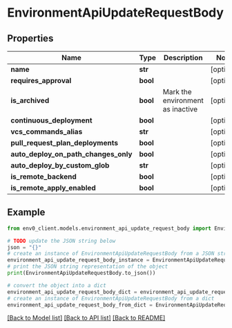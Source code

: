 # EnvironmentApiUpdateRequestBody


## Properties

Name | Type | Description | Notes
------------ | ------------- | ------------- | -------------
**name** | **str** |  | [optional] 
**requires_approval** | **bool** |  | [optional] 
**is_archived** | **bool** | Mark the environment as inactive | [optional] 
**continuous_deployment** | **bool** |  | [optional] 
**vcs_commands_alias** | **str** |  | [optional] 
**pull_request_plan_deployments** | **bool** |  | [optional] 
**auto_deploy_on_path_changes_only** | **bool** |  | [optional] 
**auto_deploy_by_custom_glob** | **str** |  | [optional] 
**is_remote_backend** | **bool** |  | [optional] 
**is_remote_apply_enabled** | **bool** |  | [optional] 

## Example

```python
from env0_client.models.environment_api_update_request_body import EnvironmentApiUpdateRequestBody

# TODO update the JSON string below
json = "{}"
# create an instance of EnvironmentApiUpdateRequestBody from a JSON string
environment_api_update_request_body_instance = EnvironmentApiUpdateRequestBody.from_json(json)
# print the JSON string representation of the object
print(EnvironmentApiUpdateRequestBody.to_json())

# convert the object into a dict
environment_api_update_request_body_dict = environment_api_update_request_body_instance.to_dict()
# create an instance of EnvironmentApiUpdateRequestBody from a dict
environment_api_update_request_body_from_dict = EnvironmentApiUpdateRequestBody.from_dict(environment_api_update_request_body_dict)
```
[[Back to Model list]](../README.md#documentation-for-models) [[Back to API list]](../README.md#documentation-for-api-endpoints) [[Back to README]](../README.md)


